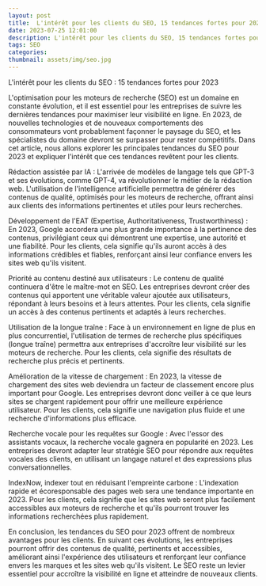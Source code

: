 ```yaml
---
layout: post
title:  L'intérêt pour les clients du SEO, 15 tendances fortes pour 2023
date: 2023-07-25 12:01:00
description: L'intérêt pour les clients du SEO, 15 tendances fortes pour 2023
tags: SEO
categories:
thumbnail: assets/img/seo.jpg
---
```

L'intérêt pour les clients du SEO : 15 tendances fortes pour 2023

L'optimisation pour les moteurs de recherche (SEO) est un domaine en constante évolution, et il est essentiel pour les entreprises de suivre les dernières tendances pour maximiser leur visibilité en ligne. En 2023, de nouvelles technologies et de nouveaux comportements des consommateurs vont probablement façonner le paysage du SEO, et les spécialistes du domaine devront se surpasser pour rester compétitifs. Dans cet article, nous allons explorer les principales tendances du SEO pour 2023 et expliquer l'intérêt que ces tendances revêtent pour les clients.

Rédaction assistée par IA : L'arrivée de modèles de langage tels que GPT-3 et ses évolutions, comme GPT-4, va révolutionner le métier de la rédaction web. L'utilisation de l'intelligence artificielle permettra de générer des contenus de qualité, optimisés pour les moteurs de recherche, offrant ainsi aux clients des informations pertinentes et utiles pour leurs recherches.

Développement de l'EAT (Expertise, Authoritativeness, Trustworthiness) : En 2023, Google accordera une plus grande importance à la pertinence des contenus, privilégiant ceux qui démontrent une expertise, une autorité et une fiabilité. Pour les clients, cela signifie qu'ils auront accès à des informations crédibles et fiables, renforçant ainsi leur confiance envers les sites web qu'ils visitent.

Priorité au contenu destiné aux utilisateurs : Le contenu de qualité continuera d'être le maître-mot en SEO. Les entreprises devront créer des contenus qui apportent une véritable valeur ajoutée aux utilisateurs, répondant à leurs besoins et à leurs attentes. Pour les clients, cela signifie un accès à des contenus pertinents et adaptés à leurs recherches.

Utilisation de la longue traîne : Face à un environnement en ligne de plus en plus concurrentiel, l'utilisation de termes de recherche plus spécifiques (longue traîne) permettra aux entreprises d'accroître leur visibilité sur les moteurs de recherche. Pour les clients, cela signifie des résultats de recherche plus précis et pertinents.

Amélioration de la vitesse de chargement : En 2023, la vitesse de chargement des sites web deviendra un facteur de classement encore plus important pour Google. Les entreprises devront donc veiller à ce que leurs sites se chargent rapidement pour offrir une meilleure expérience utilisateur. Pour les clients, cela signifie une navigation plus fluide et une recherche d'informations plus efficace.

Recherche vocale pour les requêtes sur Google : Avec l'essor des assistants vocaux, la recherche vocale gagnera en popularité en 2023. Les entreprises devront adapter leur stratégie SEO pour répondre aux requêtes vocales des clients, en utilisant un langage naturel et des expressions plus conversationnelles.

IndexNow, indexer tout en réduisant l'empreinte carbone : L'indexation rapide et écoresponsable des pages web sera une tendance importante en 2023. Pour les clients, cela signifie que les sites web seront plus facilement accessibles aux moteurs de recherche et qu'ils pourront trouver les informations recherchées plus rapidement.

En conclusion, les tendances du SEO pour 2023 offrent de nombreux avantages pour les clients. En suivant ces évolutions, les entreprises pourront offrir des contenus de qualité, pertinents et accessibles, améliorant ainsi l'expérience des utilisateurs et renforçant leur confiance envers les marques et les sites web qu'ils visitent. Le SEO reste un levier essentiel pour accroître la visibilité en ligne et atteindre de nouveaux clients.